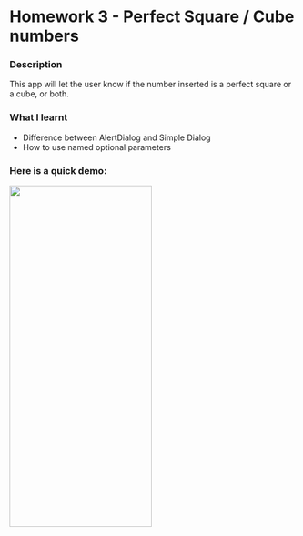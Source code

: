 # Homework 3 - Perfect Square / Cube numbers

### Description

This app will let the user know if the number inserted is a perfect square or a cube, or both.

### What I learnt
* Difference between AlertDialog and Simple Dialog
* How to use named optional parameters

### Here is a quick demo:
<img src="Recording.mp4" width="250" height="600"/>
